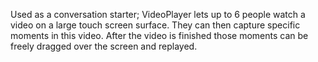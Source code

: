Used as a conversation starter; VideoPlayer lets up to 6 people watch a video on a large touch screen surface. They can then capture specific moments in this video. After the video is finished those moments can be freely dragged over the screen and replayed.
